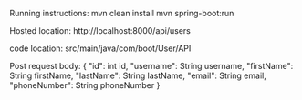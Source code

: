 Running instructions:
mvn clean install
mvn spring-boot:run

Hosted location:
http://localhost:8000/api/users

code location: 
src/main/java/com/boot/User/API

Post request body:
{
        "id": int id,
        "username": String username,
        "firstName": String firstName,
        "lastName": String lastName,
        "email": String email,
        "phoneNumber": String phoneNumber
    }

